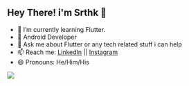 ## Hey There! i'm Srthk  👋

- 🌱 I’m currently learning Flutter.
- 🤔 Android Developer
- 💬 Ask me about Flutter or any tech related stuff i can help
- 📫 Reach me: [LinkedIn](https://www.linkedin.com/in/srthk-pthk-7a673a170/) || [Instagram](https://www.instagram.com/mr_insomaniac/)
- 😄 Pronouns: He/Him/His
 
<img src="https://github-readme-stats.vercel.app/api?username=srthkpthk&title_color=fff&text_color=9f9f9f&bg_color=151515">
